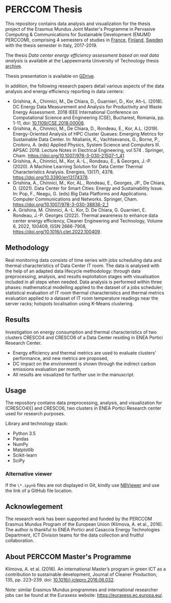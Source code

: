 # PERCCOM Thesis

This repository contains data analysis and visualization for the thesis project of the Erasmus Mundus Joint Master's Programme in Pervasive Computing & Communications for Sustainable Development (EMJMD PERCCOM), comprising 4 semesters of studies in 
[France](https://formations.univ-lorraine.fr/en/3378-erasmus-mundus-master-in-pervasive-computing-communications-for-sustainable-development.html), 
[Finland](https://scispace.com/pdf/perccom-a-master-program-in-pervasive-computing-and-1nvkz2m6zx.pdf), 
[Sweden](https://www.ltu.se/en/education/degree/exa2240-degree-of-master-of-science-120-credits---major-computer-science-and-engineering) with the thesis semester in Italy, 2017-2019.
 
The thesis _Data center energy efficiency assessment based on real data analysis_ is available at the Lappeenranta University of Technology thesis [archive](https://lutpub.lut.fi/handle/10024/159900).

Thesis presentation is available on [GDrive](https://drive.google.com/file/d/1DxFEsnab_NwH-ptO7cBi6As1Qin822Yg/view?usp=drive_link).


In addition, the following research papers detail various aspects of the data analysis and energy efficiency reporting in data centers:

- Grishina, A., Chinnici, M., De Chiara, D., Guarnieri, D., Kor, Ah-L. (2018). DC Energy Data Measurement and Analysis for Productivity and Waste Energy Assessment. 2018 IEEE International Conference on Computational Science and Engineering (CSE), Bucharest, Romania, pp. 1-11, doi: [10.1109/CSE.2018.00008](https://ieeexplore.ieee.org/abstract/document/8588212).
- Grishina, A., Chinnici, M., De Chiara, D., Rondeau, E., Kor, A.L. (2019). Energy-Oriented Analysis of HPC Cluster Queues: Emerging Metrics for Sustainable Data Center. In: Ntalianis, K., Vachtsevanos, G., Borne, P., Croitoru, A. (eds) Applied Physics, System Science and Computers III. APSAC 2018. Lecture Notes in Electrical Engineering, vol 574 . Springer, Cham. <https://doi.org/10.1007/978-3-030-21507-1_41>
- Grishina, A., Chinnici, M., Kor, A.-L., Rondeau, E., & Georges, J.-P. (2020). A Machine Learning Solution for Data Center Thermal Characteristics Analysis. Energies, 13(17), 4378. <https://doi.org/10.3390/en13174378>.
- Grishina, A., Chinnici, M., Kor, AL., Rondeau, E., Georges, JP., De Chiara, D. (2021). Data Center for Smart Cities: Energy and Sustainability Issue. In: Pop, F., Neagu, G. (eds) Big Data Platforms and Applications. Computer Communications and Networks. Springer, Cham. <https://doi.org/10.1007/978-3-030-38836-2_1>
- A. Grishina, M. Chinnici, A.-L. Kor, D. De Chiara, G. Guarnieri, E. Rondeau, J.-P. Georges (2022).
Thermal awareness to enhance data center energy efficiency,
Cleaner Engineering and Technology,
Volume 6,
2022,
100409,
ISSN 2666-7908,
<https://doi.org/10.1016/j.clet.2022.100409>.


## Methodology
Real monitoring data consists of time series with jobs scheduling data and thermal characteristics of Data Center IT room. The data is analysed with the help of an adapted data lifecycle methodology: through data preprocessing, analysis, and results exploitation stages with visualisation included in all steps when needed. Data analysis is performed within three phases: mathematical modelling applied to the dataset of a jobs scheduler; statistical evaluation of IT room thermal characteristics and thermal metrics evaluation applied to a dataset of IT room temperature readings near the server racks; hotspots localisation using K-Means clustering. 

## Results
Investigation on energy consumption and thermal characteristics of two clusters CRESCO4 and CRESCO6 
of a Data Center residing in ENEA Portici Research Center.

- Energy efficiency and thermal metrics are used to evaluate clusters' performance, and new metrics are proposed,
- DC impact on the environment is shown through the indirect carbon emissions evaluation per month,
- All results are visualized for further use in the manuscript.

## Usage

The repository contains data preprocessing, analysis, and visualization for (CRESCO4)[] and CRESCO6, two clusters in ENEA Portici Research center used for research purposes. 

Library and technology stack: 
- Python 3.5
- Pandas
- NumPy
- Matplotlib
- Scikit-learn
- SciPy

### Alternative viewer
If the `\*.ipynb` files are not displayed in Git, kindly use [NBViewer](https://nbviewer.jupyter.org/) and use the link of a GitHub file location.

## Acknowlegement
The research work has been supported and funded by the PERCCOM Erasmus Mundus Program of the European Union (Klimova, A. et al., 2016). The author is thankful to ENEA Portici and Casaccia Energy Technologies Department, ICT Division teams for the data collection and fruitful collaboration. 

## About PERCCOM Master's Programme
Klimova, A. et al. (2016). An international Master’s program in green ICT as a contribution to sustainable development, Journal of Cleaner Production, 135, pp. 223–239. doi: [10.1016/j.jclepro.2016.06.032](https://www.sciencedirect.com/science/article/abs/pii/S0959652616307077).

Note: similar Erasmus Mundus programmes and international researcher jobs can be found at the Euraxess website: <https://euraxess.ec.europa.eu/>. 
